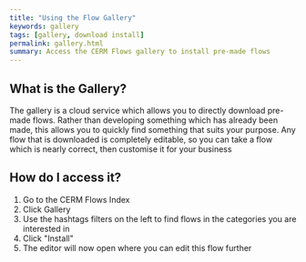 ```yaml
---
title: "Using the Flow Gallery"
keywords: gallery
tags: [gallery, download install]
permalink: gallery.html
summary: Access the CERM Flows gallery to install pre-made flows
---
```


## What is the Gallery?

The gallery is a cloud service which allows you to directly download pre-made flows. Rather than developing something which has already been made, this allows you to quickly find something that suits your purpose. Any flow that is downloaded is completely editable, so you can take a flow which is nearly correct, then customise it for your business

## How do I access it?

1. Go to the CERM Flows Index
2. Click Gallery
3. Use the hashtags filters on the left to find flows in the categories you are interested in
4. Click "Install"
5. The editor will now open where you can edit this flow further
